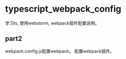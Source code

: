 # typescript_webpack_config
学习ts, 使用webstorm, webpack插件配置说明。<br>
## part2
webpack.config.js配置webpack。 配置webpack插件。
